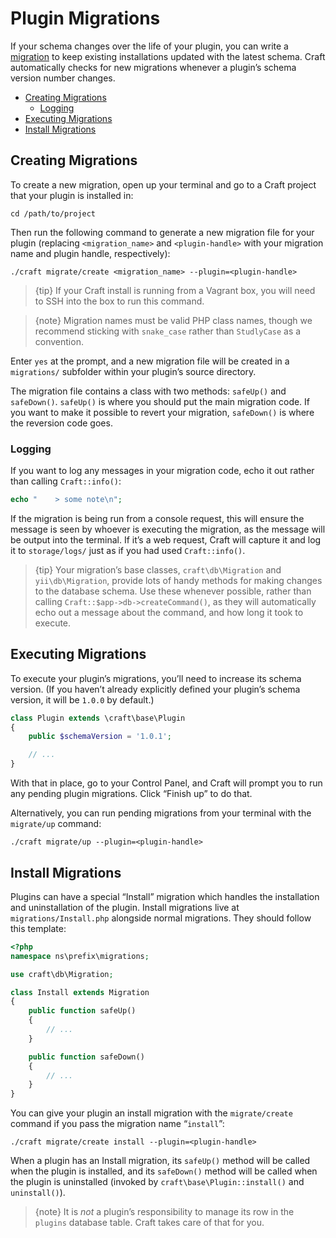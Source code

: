 Plugin Migrations
=================

If your schema changes over the life of your plugin, you can write a [migration](http://www.yiiframework.com/doc-2.0/guide-db-migrations.html) to keep existing installations updated with the latest schema. Craft automatically checks for new migrations whenever a plugin’s schema version number changes.

- [Creating Migrations](#creating-migrations)
  - [Logging](#logging)
- [Executing Migrations](#executing-migrations)
- [Install Migrations](#install-migrations)

## Creating Migrations

To create a new migration, open up your terminal and go to a Craft project that your plugin is installed in:

    cd /path/to/project

Then run the following command to generate a new migration file for your plugin (replacing `<migration_name>` and `<plugin-handle>` with your migration name and plugin handle, respectively):

    ./craft migrate/create <migration_name> --plugin=<plugin-handle>

> {tip} If your Craft install is running from a Vagrant box, you will need to SSH into the box to run this command.

> {note} Migration names must be valid PHP class names, though we recommend sticking with `snake_case` rather than `StudlyCase` as a convention.

Enter `yes` at the prompt, and a new migration file will be created in a `migrations/` subfolder within your plugin’s source directory.

The migration file contains a class with two methods: `safeUp()` and `safeDown()`. `safeUp()` is where you should put the main migration code. If you want to make it possible to revert your migration, `safeDown()` is where the reversion code goes.

### Logging

If you want to log any messages in your migration code, echo it out rather than calling `Craft::info()`:

```php
echo "    > some note\n";
```

If the migration is being run from a console request, this will ensure the message is seen by whoever is executing the migration, as the message will be output into the terminal. If it’s a web request, Craft will capture it and log it to `storage/logs/` just as if you had used `Craft::info()`.

> {tip} Your migration’s base classes, `craft\db\Migration` and `yii\db\Migration`, provide lots of handy methods for making changes to the database schema. Use these whenever possible, rather than calling `Craft::$app->db->createCommand()`, as they will automatically echo out a message about the command, and how long it took to execute.

## Executing Migrations

To execute your plugin’s migrations, you’ll need to increase its schema version. (If you haven’t already explicitly defined your plugin’s schema version, it will be `1.0.0` by default.)

```php
class Plugin extends \craft\base\Plugin
{
    public $schemaVersion = '1.0.1';

    // ...
}
```

With that in place, go to your Control Panel, and Craft will prompt you to run any pending plugin migrations. Click “Finish up” to do that.

Alternatively, you can run pending migrations from your terminal with the `migrate/up` command:

    ./craft migrate/up --plugin=<plugin-handle>

## Install Migrations

Plugins can have a special “Install” migration which handles the installation and uninstallation of the plugin. Install migrations live at `migrations/Install.php` alongside normal migrations. They should follow this template:

```php
<?php
namespace ns\prefix\migrations;

use craft\db\Migration;

class Install extends Migration
{
    public function safeUp()
    {
        // ...
    }

    public function safeDown()
    {
        // ...
    }
}
```

You can give your plugin an install migration with the `migrate/create` command if you pass the migration name “`install`”:

    ./craft migrate/create install --plugin=<plugin-handle>

When a plugin has an Install migration, its `safeUp()` method will be called when the plugin is installed, and its `safeDown()` method will be called when the plugin is uninstalled (invoked by `craft\base\Plugin::install()` and `uninstall()`).

> {note} It is *not* a plugin’s responsibility to manage its row in the `plugins` database table. Craft takes care of that for you.
